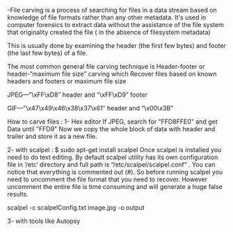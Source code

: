 -File carving is a process of searching for files in a data stream based on knowledge of file formats rather than any other metadata. 
It's used in computer forensics to extract data without the assistance of the file system that originality created the file ( in the absence of filesystem metadata) 

This is usually done by examining the header (the first few bytes) and footer (the last few bytes) of a file.

The most common general file carving technique is Header-footer or header-“maximum file size” carving which Recover files based on known headers and footers or maximum file size

  JPEG—”\xFF\xD8″ header and “\xFF\xD9” footer
  
  GIF—”\x47\x49\x46\x38\x37\x61″ header and “\x00\x3B”


How to carve files :
1- Hex editor
If JPEG, search for "FFD8FFE0" and get Data until "FFD9"
Now we copy the whole block of data with header and trailer and store it as a new file.
  
2- with scalpel :
$ sudo apt-get install scalpel
Once scalpel is installed you need to do text editing. By default scalpel utility has its own configuration file in ‘/etc‘ directory and full path is “/etc/scalpel/scalpel.conf” . You can notice that everything is commented out (#). So before running scalpel you need to uncomment the file format that you need to recover. However uncomment the entire file is time consuming and will generate a huge false results.

scalpel -c scalpelConfig.txt image.jpg -o output

3- with tools like Autopsy 
